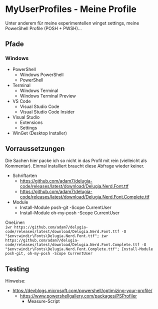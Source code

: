 # MyUserProfiles - Meine Profile

Unter anderem für meine experimentellen winget settings, meine PowerShell Profile (POSH + PWSH)...

## Pfade
### Windows

- PowerShell
    - Windows PowerShell
    - PowerShell
- Terminal
    - Windows Terminal
    - Windows Terminal Preview
- VS Code
    - Visual Studio Code
    - Visual Studio Code Insider
- Visual Studio
    - Extensions
    - Settings
- WinGet (Desktop Installer)

## Vorraussetzungen
Die Sachen hier packe ich so nicht in das Profil mit rein (vielleicht als Kommentar). Einmal installiert braucht diese Abfrage wieder keiner.

- Schriftarten
    - https://github.com/adam7/delugia-code/releases/latest/download/Delugia.Nerd.Font.ttf
    - https://github.com/adam7/delugia-code/releases/latest/download/Delugia.Nerd.Font.Complete.ttf
- Module
    - Install-Module posh-git -Scope CurrentUser
    - Install-Module oh-my-posh -Scope CurrentUser

OneLiner:\
`iwr https://github.com/adam7/delugia-code/releases/latest/download/Delugia.Nerd.Font.ttf -O "$env:windir\Fonts\Delugia.Nerd.Font.ttf"; iwr https://github.com/adam7/delugia-code/releases/latest/download/Delugia.Nerd.Font.Complete.ttf -O "$env:windir\Fonts\Delugia.Nerd.Font.Complete.ttf"; Install-Module posh-git, oh-my-posh -Scope CurrentUser`

## Testing
Hinweise:

- https://devblogs.microsoft.com/powershell/optimizing-your-profile/
    - https://www.powershellgallery.com/packages/PSProfiler
        - Measure-Script
